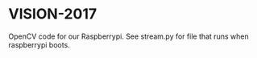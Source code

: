 # VISION-2017
OpenCV code for our Raspberrypi. See stream.py for file that runs when raspberrypi boots.
